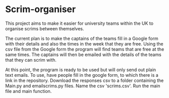 # Scrim-organiser
This project aims to make it easier for university teams within the UK to organise scrims between themselves. 

The current plan is to make the captains of the teams fill in a Google form with their details and also the times in the week that they are free. Using the csv file from the Google form the program will find teams that are free at the same times. The captains will then be emailed with the details of the teams that they can scrim with.

At this point, the program is ready to be used but will only send out plain text emails. To use, have people fill in the google form, to which there is a link in the repository. Download the responses csv to a folder containing the Main.py and emailscrims.py files. Name the csv 'scrims.csv'. Run the main file and main function.

